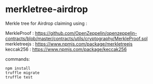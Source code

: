 # merkletree-airdrop

Merkle tree for Airdrop claiming using :</br>

MerkleProof : https://github.com/OpenZeppelin/openzeppelin-contracts/blob/master/contracts/utils/cryptography/MerkleProof.sol</br>
merkletreejs : https://www.npmjs.com/package/merkletreejs</br>
keccak256 : https://www.npmjs.com/package/keccak256</br>

commands:

    npm install
    truffle migrate
    truffle test
